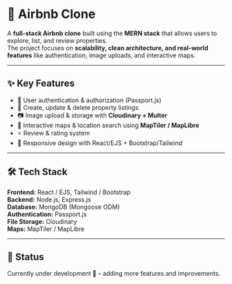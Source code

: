 # 🏡 Airbnb Clone

A **full-stack Airbnb clone** built using the **MERN stack** that allows users to explore, list, and review properties.  
The project focuses on **scalability, clean architecture, and real-world features** like authentication, image uploads, and interactive maps.  

---

## ✨ Key Features  
- 🔐 User authentication & authorization (Passport.js)  
- 🏡 Create, update & delete property listings  
- 📷 Image upload & storage with **Cloudinary + Multer**  
- 📍 Interactive maps & location search using **MapTiler / MapLibre**  
- ⭐ Review & rating system  
- 📱 Responsive design with React/EJS + Bootstrap/Tailwind  

---

## 🛠️ Tech Stack  
**Frontend:** React / EJS, Tailwind / Bootstrap  
**Backend:** Node.js, Express.js  
**Database:** MongoDB (Mongoose ODM)  
**Authentication:** Passport.js  
**File Storage:** Cloudinary  
**Maps:** MapTiler / MapLibre  

---

## 📌 Status  
Currently under development 🚧 – adding more features and improvements.  

